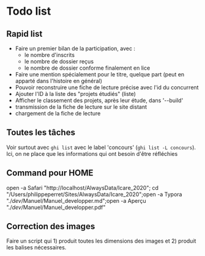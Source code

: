 # Todo list

## Rapid list

* Faire un premier bilan de la participation, avec :
  - le nombre d'inscrits
  - le nombre de dossier reçus
  - le nombre de dossier conforme finalement en lice
* Faire une mention spécialement pour le titre, quelque part (peut en apparté dans l'histoire en général)
* Pouvoir reconstruire une fiche de lecture précise avec l'id du concurrent
* Ajouter l'ID à la liste des "projets étudiés" (liste)
* Afficher le classement des projets, après leur étude, dans '--build'
* transmission de la fiche de lecture sur le site distant
* chargement de la fiche de lecture


## Toutes les tâches

Voir surtout avec `ghi list` avec le label 'concours' (`ghi list -L concours`). Ici, on ne place que les informations qui ont besoin d'être réfléchies

## Command pour HOME

open -a Safari "http://localhost/AlwaysData/Icare_2020"; cd "/Users/philippeperret/Sites/AlwaysData/Icare_2020";open -a Typora "./_dev_/Manuel/Manuel_developper.md";open -a Aperçu "./_dev_/Manuel/Manuel_developper.pdf"

## Correction des images

Faire un script qui 1) produit toutes les dimensions des images et 2) produit les balises nécessaires.
